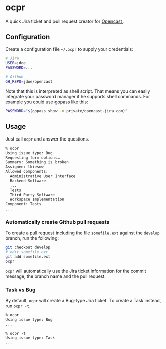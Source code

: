 # ocpr

A quick Jira ticket and pull request creator for [Opencast
](http://opencast.org).


## Configuration

Create a configuration file `~/.ocpr` to supply your credentials:

```bash
# Jira
USER=jdoe
PASSWORD=...

# Github
GH_REPO=jdoe/opencast
```

Note that this is interpreted as shell script. That means you can easily
integrate your password manager if he supports shell commands. For example you
could use gopass like this:

```bash
PASSWORD="$(gopass show -o private/opencast.jira.com)"
```


## Usage

Just call `ocpr` and answer the questions.

```sh
% ocpr
Using issue type: Bug
Requesting form options…
Summary: Something is broken
Assignee: lkiesow
Allowed components:
  Administrative User Interface
  Backend Software
  ...
  Tests
  Third Party Software
  Workspace Implementation
Component: Tests
...
```

### Automatically create Github pull requests

To create a pull request including the file `somefile.ext` against the `develop`
branch, run the following:

```sh
git checkout develop
# edit somefile.ext
git add somefile.ext
ocpr
```

`ocpr` will automatically use the Jira ticket information for the commit
message, the branch name and the pull request.

### Task vs Bug

By default, `ocpr` will create a Bug-type Jira ticket.
To create a Task instead, run `ocpr -t`.

```sh
% ocpr
Using issue type: Bug
...
```

```
% ocpr -t
Using issue type: Task
...
```

